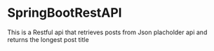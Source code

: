 # SpringBootRestAPI
This is a Restful api that retrieves posts from Json placholder api and returns the longest post title
